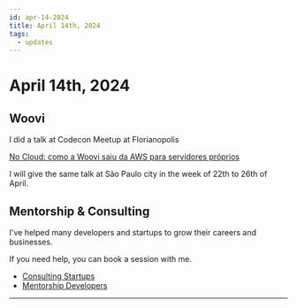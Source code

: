 ```yaml
---
id: apr-14-2024
title: April 14th, 2024
tags:
  - updates
---
```


# April 14th, 2024

## Woovi

I did a talk at Codecon Meetup at Florianopolis

[No Cloud: como a Woovi saiu da AWS para servidores próprios](https://speakerdeck.com/sibelius/no-cloud-how-woovi-moved-from-aws-to-its-own-servers)

I will give the same talk at São Paulo city in the week of 22th to 26th of April.

## Mentorship & Consulting

I've helped many developers and startups to grow their careers and businesses.

If you need help, you can book a session with me.

- [Consulting Startups](../../../paid-consulting-startups.mdx)
- [Mentorship Developers](../../../paid-mentorship-developers.mdx)

---
